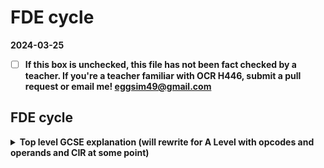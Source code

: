# FDE cycle

**2024-03-25**

- [ ] **If this box is unchecked, this file has not been fact checked by a teacher. If you're a teacher familiar with OCR H446, submit a pull request or email me! <eggsim49@gmail.com>**

## FDE cycle

<details><summary><strong>Top level GCSE explanation (will rewrite for A Level with opcodes and operands and CIR at some point)</strong></summary>
    <ol>
        <li>
            The program counter (PC) stores the address in memory of the next instruction to be processed
        </li>
        <li>
            The address from the PC is copied in the memory address register (MAR)
        </li>
        <li>
            The PC will now increment to the next instruction in memory, to prepare for the next clock cycle
        </li>
        <li>
            The control unit (CU) will fetch the instruction from the address listed in the MAR and store the actual instruction in the memory data register (MDR)
        </li>
        <li>
            Once the CU has the instruction, it can decode it, which means work out what needs doing and what components need contacting next. Then the Cu can execute the instruction, which means passing requests to different computer components as necessary
        </li>
        <li>
            If the instruction requires arithmetic or logical decisions to be made, the CU will pass the instruction to the arithmetic logic unit (ALU) to calculate the result. The result is stored in the accumulator (ACC)
        </li>
        <li>
            The CU, now that it has processed that instruction, will work on the next instruction. The program counter is holding the memory address of the next instruction. The CU will copy this to the MAR. The cycle repeats
        </li>
    </ol>
</details>
